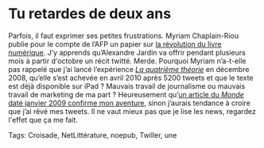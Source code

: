 # Tu retardes de deux ans

Parfois, il faut exprimer ses petites frustrations. Myriam Chaplain-Riou publie pour le compte de l’AFP un papier sur [la révolution du livre numérique](http://www.google.com/hostednews/afp/article/ALeqM5i5KTYTFMrn8Au9G_MxaKGSmxl6Zw). J’y apprends qu’Alexandre Jardin va offrir pendant plusieurs mois à partir d'octobre un récit twitté. Merde. Pourquoi Myriam n’a-t-elle pas rappelé que j’ai lancé l’expérience [*La quatrième théorie*](/la-quatrieme-theorie/) en décembre 2008, qu’elle s’est achevée en avril 2010 après 5200 tweets et que le texte est déjà disponible sur iPad ? Mauvais travail de journalisme ou mauvais travail de marketing de ma part ? Heureusement qu’[un article du *Monde* daté janvier 2009 confirme mon aventure](http://twiller.tcrouzet.com/tc_files/LeMondeTwiller.pdf), sinon j’aurais tendance à croire que j’ai rêvé mes tweets. Il ne vaut mieux pas que je lise les news, regardez l'effet que ça me fait.

Tags: Croisade, NetLittérature, noepub, Twiller, une